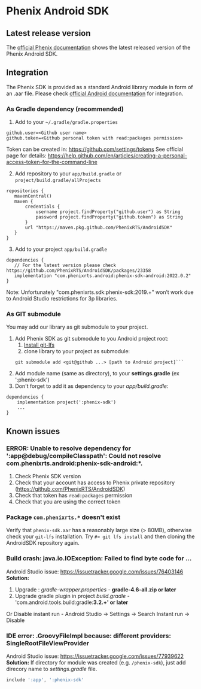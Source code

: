 # Phenix Android SDK

## Latest release version
The [official Phenix documentation](https://phenixrts.com/docs/sdk_ref/android/release-notes/) shows the latest released version of the Phenix Android SDK.

## Integration
The Phenix SDK is provided as a standard Android library module in form of an .aar file.
Please check [official Android documentation](https://developer.android.com/studio/projects/android-library#AddDependency) for integration.

### As Gradle dependency (recommended)
1) Add to your `~/.gradle/gradle.properties`
```
github.user=<Github user name>
github.token=<Github personal token with read:packages permission>
```
Token can be created in: https://github.com/settings/tokens
See official page for details: https://help.github.com/en/articles/creating-a-personal-access-token-for-the-command-line

2) Add repository to your `app/build.gradle` or `project/build.gradle/allProjects`
```
repositories {
   mavenCentral()
   maven {
       credentials {
           username project.findProperty("github.user") as String
           password project.findProperty("github.token") as String
       }
       url "https://maven.pkg.github.com/PhenixRTS/AndroidSDK"
   }
}
```
3) Add to your project `app/build.gradle`
```
dependencies {
   // For the latest version please check https://github.com/PhenixRTS/AndroidSDK/packages/23358
   implementation "com.phenixrts.android:phenix-sdk-android:2022.0.2"
}
```

 Note: Unfortunately "com.phenixrts.sdk:phenix-sdk:2019.+" won’t work due to Android Studio restrictions for 3p libraries.

### As GIT submodule
You may add our library as git submodule to your project.
1. Add Phenix SDK as git submodule to you Android project root:
	1. [Install git-lfs](https://github.com/git-lfs/git-lfs/wiki/Installation)
	2. clone library to your project as submodule:
	```console
	git submodule add <git@github ...> [path to Android project]```
2. Add module name (same as directory), to your **settings.gradle** (ex ':phenix-sdk')
3. Don't forget to add it as dependency to your *app/build.gradle*:
```
dependencies {
    implementation project(':phenix-sdk')
    ...
}
```

## Known issues

### ERROR: Unable to resolve dependency for ':app@debug/compileClasspath': Could not resolve com.phenixrts.android:phenix-sdk-android:*.

1) Check Phenix SDK version
2) Check that your account has access to Phenix private repository (https://github.com/PhenixRTS/AndroidSDK)
3) Check that token has `read:packages` permission
4) Check that you are using the correct token

### Package `com.phenixrts.*` doesn't exist
Verify that `phenix-sdk.aar` has a reasonably large size (> 80MB), otherwise check your `git-lfs` installation.
Try `#> git lfs install` and then cloning the AndroidSDK repository again.

### Build crash: java.io.IOException: Failed to find byte code for …
Android Studio issue: https://issuetracker.google.com/issues/76403146
**Solution:**
1) Upgrade : _gradle-wrapper.properties_ - **gradle-4.6-all.zip or later**
2) Upgrade gradle plugin in project _build.gradle_ - 'com.android.tools.build:gradle:**3.2.+' or later**

Or Disable instant run - Android Studio -> Settings -> Search Instant run -> Disable

### IDE error: .GroovyFileImpl because: different providers: SingleRootFileViewProvider
Android Studio issue: https://issuetracker.google.com/issues/77939622
**Solution:** If directory for module was created (e.g. `/phenix-sdk`), just add direcory name to _settings.gradle_ file.
```gradle
include ':app', ':phenix-sdk'
```
